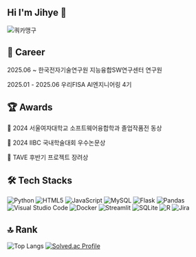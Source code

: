 ## Hi I'm Jihye 👋

![쿼카맹구](https://i.imgur.com/iPsga7f.jpeg)

## 🧩 Career
2025.06 ~ 한국전자기술연구원 지능융합SW연구센터 연구원

2025.01 - 2025.06 우리FISA AI엔지니어링 4기


## 🏆 Awards
🥉 2024 서울여자대학교 소프트웨어융합학과 졸업작품전 동상

🥇 2024 IIBC 국내학술대회 우수논문상

🥉 TAVE 후반기 프로젝트 장려상


## 🛠️ Tech Stacks
![Python](https://img.shields.io/badge/python-3776AB.svg?&style=for-the-badge&logo=python&logoColor=white) ![HTML5](https://img.shields.io/badge/html5-%23E34F26.svg?style=for-the-badge&logo=html5&logoColor=white) ![JavaScript](https://img.shields.io/badge/javascript-%23323330.svg?style=for-the-badge&logo=javascript&logoColor=%23F7DF1E) ![MySQL](https://img.shields.io/badge/mysql-4479A1.svg?style=for-the-badge&logo=mysql&logoColor=white) ![Flask](https://img.shields.io/badge/flask-%23000.svg?style=for-the-badge&logo=flask&logoColor=white) ![Pandas](https://img.shields.io/badge/pandas-%23150458.svg?style=for-the-badge&logo=pandas&logoColor=white) ![Visual Studio Code](https://img.shields.io/badge/Visual%20Studio%20Code-0078d7.svg?style=for-the-badge&logo=visual-studio-code&logoColor=white) ![Docker](https://img.shields.io/badge/docker-%230db7ed.svg?style=for-the-badge&logo=docker&logoColor=white) ![Streamlit](https://img.shields.io/badge/Streamlit-%23FE4B4B.svg?style=for-the-badge&logo=streamlit&logoColor=white) ![SQLite](https://img.shields.io/badge/sqlite-%2307405e.svg?style=for-the-badge&logo=sqlite&logoColor=white) ![R](https://img.shields.io/badge/r-%23276DC3.svg?style=for-the-badge&logo=r&logoColor=white) ![Jira](https://img.shields.io/badge/jira-%230A0FFF.svg?style=for-the-badge&logo=jira&logoColor=white)

## 🔝 Rank
![Top Langs](https://github-readme-stats.vercel.app/api/top-langs/?username=jihyee0e&layout=compact)
[![Solved.ac Profile](http://mazassumnida.wtf/api/generate_badge?boj=jihye0e)](https://solved.ac/jihye0e)
